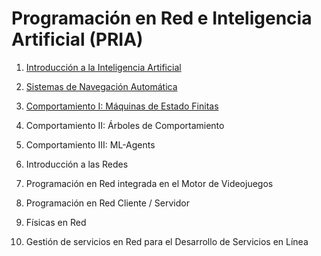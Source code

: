 # Programación en Red e Inteligencia Artificial (PRIA)

1. [Introducción a la Inteligencia Artificial](https://github.com/videojuegos-abastos/PRIA/blob/main/te/t1_introduccion_a_la_inteligencia_artificial.md)

2. [Sistemas de Navegación Automática](https://github.com/videojuegos-abastos/PRIA/blob/main/te/t2_sistemas_de_navegacion_automatica.md)

3. [Comportamiento I: Máquinas de Estado Finitas](https://github.com/videojuegos-abastos/PRIA/blob/main/te/t4_arboles_de_comportamiento.md)

4. Comportamiento II: Árboles de Comportamiento

5. Comportamiento III: ML-Agents

6. Introducción a las Redes

7. Programación en Red integrada en el Motor de Videojuegos

8. Programación en Red Cliente / Servidor

9. Físicas en Red

10. Gestión de servicios en Red para el Desarrollo de Servicios en Línea

   
